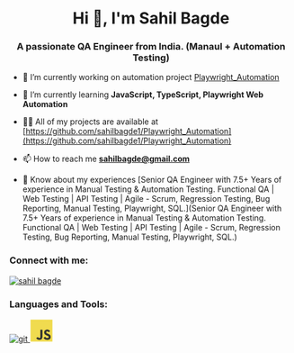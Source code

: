 <h1 align="center">Hi 👋, I'm Sahil Bagde</h1>
<h3 align="center">A passionate QA Engineer from India. (Manaul + Automation Testing)</h3>

- 🔭 I’m currently working on automation project [Playwright_Automation](https://github.com/sahilbagde1/Playwright_Automation)

- 🌱 I’m currently learning **JavaScript, TypeScript, Playwright Web Automation**

- 👨‍💻 All of my projects are available at [https://github.com/sahilbagde1/Playwright_Automation](https://github.com/sahilbagde1/Playwright_Automation)

- 📫 How to reach me **sahilbagde@gmail.com**

- 📄 Know about my experiences [Senior QA Engineer with 7.5+ Years of experience in Manual Testing & Automation Testing. Functional QA | Web Testing | API Testing | Agile - Scrum, Regression Testing, Bug Reporting, Manual Testing, Playwright, SQL.](Senior QA Engineer with 7.5+ Years of experience in Manual Testing & Automation Testing. Functional QA | Web Testing | API Testing | Agile - Scrum, Regression Testing, Bug Reporting, Manual Testing, Playwright, SQL.)

<h3 align="left">Connect with me:</h3>
<p align="left">
<a href="https://linkedin.com/in/sahil bagde" target="blank"><img align="center" src="https://raw.githubusercontent.com/rahuldkjain/github-profile-readme-generator/master/src/images/icons/Social/linked-in-alt.svg" alt="sahil bagde" height="30" width="40" /></a>
</p>

<h3 align="left">Languages and Tools:</h3>
<p align="left"> <a href="https://git-scm.com/" target="_blank" rel="noreferrer"> <img src="https://www.vectorlogo.zone/logos/git-scm/git-scm-icon.svg" alt="git" width="40" height="40"/> </a> <a href="https://developer.mozilla.org/en-US/docs/Web/JavaScript" target="_blank" rel="noreferrer"> <img src="https://raw.githubusercontent.com/devicons/devicon/master/icons/javascript/javascript-original.svg" alt="javascript" width="40" height="40"/> </a> </p>
